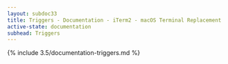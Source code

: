 ```yaml
---
layout: subdoc33
title: Triggers - Documentation - iTerm2 - macOS Terminal Replacement
active-state: documentation
subhead: Triggers
---
```

{% include 3.5/documentation-triggers.md %}
